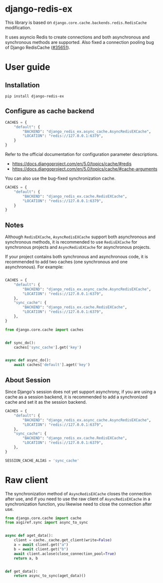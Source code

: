 # django-redis-ex

This library is based on `django.core.cache.backends.redis.RedisCache` modification.

It uses asyncio Redis to create connections and both asynchronous and synchronous methods are supported.
Also fixed a connection pooling bug of Django RedisCache ([#35651](https://code.djangoproject.com/ticket/35651)).

# User guide

## Installation

```shell
pip install django-redis-ex
```

## Configure as cache backend

```python
CACHES = {
    "default": {
        "BACKEND": "django_redis_ex.async_cache.AsyncRedisEXCache",
        "LOCATION": "redis://127.0.0.1:6379",
    }
}
```

Refer to the official documentation for configuration parameter descriptions.

* https://docs.djangoproject.com/en/5.0/topics/cache/#redis
* https://docs.djangoproject.com/en/5.0/topics/cache/#cache-arguments

You can also use the bug-fixed synchronization cache.

```python
CACHES = {
    "default": {
        "BACKEND": "django_redis_ex.cache.RedisEXCache",
        "LOCATION": "redis://127.0.0.1:6379",
    }
}
```

## Notes

Although `RedisEXCache`, `AsyncRedisEXCache` support both asynchronous and synchronous methods, it is recommended to
use `RedisEXCache` for synchronous projects and `AsyncRedisEXCache` for asynchronous projects.

If your project contains both synchronous and asynchronous code, it is recommended to add two caches (one synchronous
and one asynchronous).
For example:

```python

CACHES = {
    "default": {
        "BACKEND": "django_redis_ex.async_cache.AsyncRedisEXCache",
        "LOCATION": "redis://127.0.0.1:6379",
    },
    "sync_cache": {
        "BACKEND": "django_redis_ex.cache.RedisEXCache",
        "LOCATION": "redis://127.0.0.1:6379",
    },
}
```

```python
from django.core.cache import caches


def sync_do():
    caches['sync_cache'].get('key')


async def async_do():
    await caches['default'].aget('key')
```

## About Session

Since Django's session does not yet support asynchrony, if you are using a cache as a session backend, it is recommended
to add a synchronized cache and set it as the session backend.

```python
CACHES = {
    "default": {
        "BACKEND": "django_redis_ex.async_cache.AsyncRedisEXCache",
        "LOCATION": "redis://127.0.0.1:6379",
    },
    "sync_cache": {
        "BACKEND": "django_redis_ex.cache.RedisEXCache",
        "LOCATION": "redis://127.0.0.1:6379",
    },
}

SESSION_CACHE_ALIAS = 'sync_cache'
```

# Raw client

The synchronization method of `AsyncRedisEXCache` closes the connection after use, and if you need to use the raw client
of `AsyncRedisEXCache` in a synchronization function, you likewise need to close the connection after use.

```python
from django.core.cache import cache
from asgiref.sync import async_to_sync


async def aget_data():
    client = cache._cache.get_client(write=False)
    a = await client.get("a")
    b = await client.get("b")
    await client.aclose(close_connection_pool=True)
    return a, b


def get_data():
    return async_to_sync(aget_data)()
```
